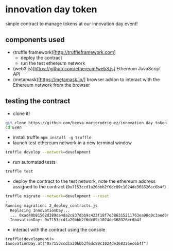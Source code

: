 # innovation day token

simple contract to manage tokens at our innovation day event!

## components used
* (truffle framework)[http://truffleframework.com]
    * deploy the contract
    * run the test ethereum network
* (web3.js)[https://github.com/ethereum/web3.js] Ethereum JavaScript API
* (metamask)[https://metamask.io/] browser addon to interact with the Ethereum network from the browser

## testing the contract
* clone it!
```bash
git clone https://github.com/beeva-mariorodriguez/innovation_day_token
cd Even
```
* install truffle ``npm install -g truffle``
* launch test ethereum network in a new terminal window
```bash
truffle develop --network=development
```
* run automated tests
```bash
truffle test 
```
* deploy the contract to the test network, note the ethereum address assigned to the contract (``0x7153ccd1a20bbb2f6dc89c1024de368326ec6b4f``)
```bash
truffle migrate --network=development --reset
...
Running migration: 2_deploy_contracts.js
  Replacing InnovationDay...
  ... 0xad40b81562d389da4da2c837dbb9c423f18f7e386315211763ea98c0c3aed0d0
  InnovationDay: 0x7153ccd1a20bbb2f6dc89c1024de368326ec6b4f
```

* interact with the contract using the console
```
truffle(development)> InnovationDay.at("0x7153ccd1a20bbb2f6dc89c1024de368326ec6b4f")
```

